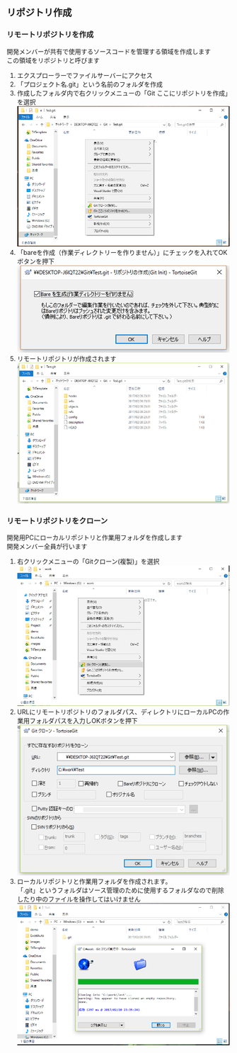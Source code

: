 
## リポジトリ作成
### リモートリポジトリを作成

開発メンバーが共有で使用するソースコードを管理する領域を作成します  
この領域をリポジトリと呼びます  

1. エクスプローラーでファイルサーバーにアクセス
2. 「プロジェクト名.git」という名前のフォルダを作成
3. 作成したフォルダ内で右クリックメニューの「Git ここにリポジトリを作成」を選択
![createRepository1](./images/createRepository1.png)  
4. 「bareを作成（作業ディレクトリーを作りません）」にチェックを入れてOKボタンを押下
![createRepository2](./images/createRepository2.png)  
5. リモートリポジトリが作成されます
![createRepository3](./images/createRepository3.png)  

### リモートリポジトリをクローン

開発用PCにローカルリポジトリと作業用フォルダを作成します  
開発メンバー全員が行います

1. 右クリックメニューの「Gitクローン(複製)」を選択
![clone1](./images/clone1.png)  
2. URLにリモートリポジトリのフォルダパス、ディレクトリにローカルPCの作業用フォルダパスを入力しOKボタンを押下
![clone2](./images/clone2.png)  
3. ローカルリポジトリと作業用フォルダを作成されます。  
「.git」というフォルダはソース管理のために使用するフォルダなので削除したり中のファイルを操作してはいけません
![clone3](./images/clone3.png)  
